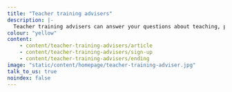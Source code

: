 ```yaml
---
title: "Teacher training advisers"
description: |-
  Teacher training advisers can answer your questions about teaching, provide tips on your application and how to find funding. Chat by phone, email or text.
colour: "yellow"
content:
    - content/teacher-training-advisers/article
    - content/teacher-training-advisers/sign-up
    - content/teacher-training-advisers/ending
image: "static/content/homepage/teacher-training-adviser.jpg"
talk_to_us: true
noindex: false
---
```

